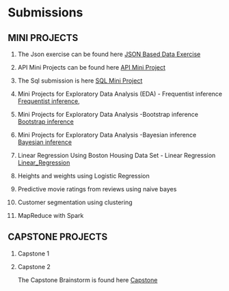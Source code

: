 # Submissions

## MINI PROJECTS

1. The Json exercise can be found here [JSON Based Data Exercise](Json_ex/Json_exer.ipynb)

2. API Mini Projects can be found here [API Mini Project](/api_sol.ipynb)

3. The Sql submission is here [SQL Mini Project](/Sql_hw)

4. Mini Projects for Exploratory Data Analysis (EDA) - 
        Frequentist inference [Frequentist inference](Frequentist_statistics), 

5. Mini Projects for Exploratory Data Analysis -Bootstrap inference [Bootstrap inference](Bootstrap)

6. Mini Projects for Exploratory Data Analysis -Bayesian inference [Bayesian inference](Stat_methods/Bayesian_inference.ipynb)
      
7. Linear Regression Using Boston Housing Data Set - Linear Regression [Linear_Regression](Linear_Regression)

8. Heights and weights using Logistic Regression

9. Predictive movie ratings from reviews using naive bayes

10. Customer segmentation using clustering

11. MapReduce with Spark

## CAPSTONE PROJECTS

1. Capstone 1

2. Capstone 2

   The Capstone Brainstorm is found here [Capstone](/Capstone)
